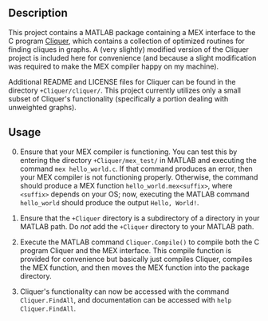 Description
--------------------
This project contains a MATLAB package containing a MEX interface to the C program [Cliquer](http://users.tkk.fi/pat/cliquer.html/), which contains a collection of optimized routines for finding cliques in graphs.  A (very slightly) modified version of the Cliquer project is included here for convenience (and because a slight modification was required to make the MEX compiler happy on my machine).

Additional README and LICENSE files for Cliquer can be found in the directory `+Cliquer/cliquer/`.  This project currently utilizes only a small subset of Cliquer's functionality (specifically a portion dealing with unweighted graphs).

Usage
--------------------
0. Ensure that your MEX compiler is functioning.  You can test this by entering the directory `+Cliquer/mex_test/` in MATLAB and executing the command `mex hello_world.c`.  If that command produces an error, then your MEX compiler is not functioning properly.  Otherwise, the command should produce a MEX function `hello_world.mex<suffix>`, where `<suffix>` depends on your OS; now, executing the MATLAB command `hello_world` should produce the output `Hello, World!`.

1. Ensure that the `+Cliquer` directory is a subdirectory of a directory in your MATLAB path.  Do *not* add the `+Cliquer` directory to your MATLAB path.

2. Execute the MATLAB command `Cliquer.Compile()` to compile both the C program Cliquer and the MEX interface.  This compile function is provided for convenience but basically just compiles Cliquer, compiles the MEX function, and then moves the MEX function into the package directory.

3. Cliquer's functionality can now be accessed with the command `Cliquer.FindAll`, and documentation can be accessed with `help Cliquer.FindAll`.